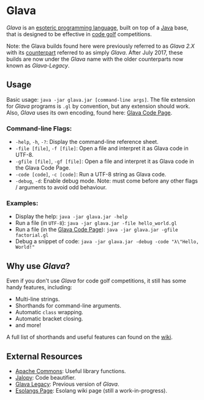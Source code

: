 # Glava
_Glava_ is an [esoteric programming language](http://esolangs.org/wiki/Esoteric_programming_language), built on top of a [Java](https://go.java/index.html?intcmp=gojava-banner-java-com) base, that is designed to be effective in [code golf](https://en.wikipedia.org/wiki/Code_golf) competitions.

Note: the Glava builds found here were previously referred to as _Glava 2.X_ with its [counterpart](https://github.com/GamrCorps/Glava_Legacy) referred to as simply _Glava_. After July 2017, these builds are now under the _Glava_ name with the older counterparts now known as _Glava-Legacy_.

## Usage
Basic usage: `java -jar glava.jar [command-line args]`. The file extension for _Glava_ programs is `.gl` by convention, but any extension should work. Also, _Glava_ uses its own encoding, found here: [Glava Code Page](https://docs.google.com/spreadsheets/d/1THomC_jrmYAeH9h0kJPx4lrb5UIgM5jU7Mj6r2HtoGg/edit?usp=sharing).

### Command-line Flags:
 - `-help`, `-h`, `-?`:
  Display the command-line reference sheet.
 - `-file [file]`, `-f [file]`:
  Open a file and interpret it as Glava code in UTF-8.
 - `-gfile [file]`, `-gf [file]`:
  Open a file and interpret it as Glava code in the Glava Code Page.
 - `-code [code]`, `-c [code]`:
  Run a UTF-8 string as Glava code.
 - `-debug`, `-d`:
  Enable debug mode. Note: must come before any other flags / arguments to avoid odd behaviour.

### Examples:
 - Display the help: `java -jar glava.jar -help`
 - Run a file (in `UTF-8`): `java -jar glava.jar -file hello_world.gl`
 - Run a file (in the [Glava Code Page](https://docs.google.com/spreadsheets/d/1THomC_jrmYAeH9h0kJPx4lrb5UIgM5jU7Mj6r2HtoGg/edit?usp=sharing)): `java -jar glava.jar -gfile factorial.gl`
 - Debug a snippet of code: `java -jar glava.jar -debug -code "λ\"Hello, World!"`

## Why use _Glava_?
Even if you don't use _Glava_ for code golf competitions, it still has some handy features, including:
 - Multi-line strings.
 - Shorthands for command-line arguments.
 - Automatic `class` wrapping.
 - Automatic bracket closing.
 - and more!

A full list of shorthands and useful features can found on the [wiki](https://github.com/GamrCorps/Glava/wiki).

## External Resources
 - [Apache Commons](https://commons.apache.org/): Useful library functions.
 - [Jalopy](http://notzippy.github.io/JALOPY2-MAIN/): Code beautifier.
 - [Glava Legacy](https://github.com/GamrCorps/Glava_Legacy): Previous version of _Glava_.
 - [Esolangs Page](http://esolangs.org/wiki/Glava): Esolang wiki page (still a work-in-progress).
